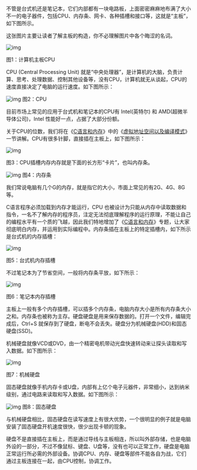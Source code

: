 不管是台式机还是笔记本，它们内部都有一块电路板，上面密密麻麻地布满了大小不一的电子器件，包括CPU、内存条、网卡、各种插槽和接口等，这就是“主板”，如下图所示。

这张图片主要让读者了解主板的构造，你不必理解图片中各个晦涩的名词。

![img](images/1.jpg)

图1：计算机主板CPU

CPU (Central Processing Unit) 就是“中央处理器”，是计算机的大脑，负责计算、思考、处理数据、控制其他设备等，没有CPU，计算机就无从谈起，CPU的速度直接决定了电脑的运行速度。如下图所示：

![img](images/2.jpg)
图2：CPU

目前市场上常见的应用于台式机和笔记本的CPU有 Intel(英特尔) 和 AMD(超微半导体公司)，Intel 性能好一点，占据了大部分份额。

关于CPU的位数，我们将在《[C语言和内存](http://c.biancheng.net/cpp/u/c20/)》中的《[虚拟地址空间以及编译模式](http://c.biancheng.net/cpp/html/3188.html)》一节讲解。CPU有很多针脚，直接插在主板上，如下图所示：

![img](images/3.jpg)

图3：CPU插槽内存内存就是下面的长方形“卡片”，也叫内存条。

![img](images/4.jpg)
图4：内存条

我们常说电脑有几个G的内存，就是指它的大小，市面上常见的有2G、4G、8G等。

C语言程序必须加载到内存才能运行，CPU 也被设计为只能从内存中读取数据和指令，一名不了解内存的程序员，注定无法彻底理解程序的运行原理，不能让自己的编程水平有一个质的飞越，因此我们特地增加了《[C语言和内存](http://c.biancheng.net/cpp/u/c20/)》专题，让大家彻底明白内存，并运用到实际编程中。内存条插在主板上的特定插槽内，如下所示是台式机的内存插槽：

![img](images/5.jpg)

图5：台式机内存插槽

不过笔记本为了节省空间，一般将内存条平放，如下所示：

![img](images/6.jpg)

图6：笔记本内存插槽

主板上一般有多个内存插槽，可以插多个内存条，电脑内存大小是所有内存条大小之和。内存条也被称为主存。硬盘硬盘是用来保存数据的。打开一个文件，编辑完成后，Ctrl+S 就保存到了硬盘，断电不会丢失。硬盘分为机械硬盘(HDD)和固态硬盘(SSD)。

机械硬盘就像VCD或DVD，由一个精密电机带动光盘快速转动来让探头读取和写入数据。如下图所示：

![img](images/7.jpg)

图7：机械硬盘

固态硬盘就像手机内存卡或U盘，内部有上亿个电子元器件，非常细小，达到纳米级别，通过电路来读取和写入数据。如下图所示：

![img](images/8.jpg)
图8：固态硬盘

与机械硬盘相比，固态硬盘在读写速度上有很大优势，一个很明显的例子就是电脑安装了固态硬盘开机速度很快，很少出现卡顿的现象。

硬盘不是直接插在主板上，而是通过导线与主板相连，所以叫外部存储，也是电脑外设的一部分，不过不像鼠标、键盘、U盘等，没有也可以正常工作，硬盘是电脑正常运行所必需的外部设备。协调CPU、内存、硬盘等部件不能各自为战，它们通过主板连接在一起，由CPU控制，协调工作。
